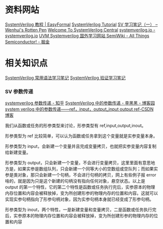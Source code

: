 # 资料网站

[SystemVerilog 教程 \| EasyFormal](https://easyformal.com/systemverilog/)
[SystemVerilog Tutorial](https://www.chipverify.com/tutorials/systemverilog)
[SV 学习笔记（一） – Wenhui's Rotten Pen](https://www.wenhui.space/docs/07-ic-verify/training/sv-study-note-one/)
[Welcome To SystemVerilog Central](https://www.asic-world.com/systemverilog/index.html)
[systemverilog.io - systemverilog.io](https://www.systemverilog.io/)
[UVM Systemverilog 国外学习网站 SemiWiki - All Things Semiconductor! - 掘金](https://juejin.cn/post/7024070651585511455)

# 相关知识点

[SystemVerilog 常用语法学习笔记](SystemVerilog常用语法学习笔记.md)
[SystemVerilog 验证学习笔记](SystemVerilog验证学习笔记.md)

### SV 参数传递

[systemverilog 参数传递 - 知乎](https://zhuanlan.zhihu.com/p/532237947)
[SystemVerilog 中的参数传递 - 李黑黑 - 博客园](https://www.cnblogs.com/holdendong/articles/18173760)
[system verilog 中的参数传递——ref，input，output_input output ref-CSDN 博客](https://blog.csdn.net/qq_41467882/article/details/121684326)

我们从函数或任务的形参类型来讨论，形参类型有 ref,input,output,inout。

形参类型为 ref 比较简单，可以认为函数或任务拿到这个变量就是实参变量本身。

形参类型为 input，会新建一个变量并且完成变量拷贝，也就把实参变量内容复制给新建变量。

形参类型为 output，只会新建一个变量，不会进行变量拷贝，这里里面有意思地方是，如果实参是数组队列，只会新建一个同等大小的空数组或空队列；而如果实参是类对象，那只会新建一个句柄，不会进行句柄的拷贝，网上有些例子报 error 啥的，就是因为只是这个新建的句柄没有指向任何对象，悬空状态。以上是 output 的第一个特性，它的第二个特性是函数或任务执行完后，实参原本的物理内存位置和内容会被释放掉，变为所创建形参的物理内存的位置和内容。这就可以实现实参句柄指向了形参句柄对象，因为实参句柄本身就已经变成了形参句柄。

形参类型为 inout，两个特性，一是新建变量和变量拷贝，二是函数或任务执行完后，实参原本的物理内存位置和内容会被释放掉，变为所创建形参的物理内存的位置和内容
